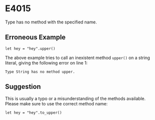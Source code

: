 # E4015

Type has no method with the specified name.

## Erroneous Example

```moonbit
let hey = "hey".upper()
```

The above example tries to call an inexistent method `upper()`
on a string literal, giving the following error on line 1:

```
Type String has no method upper.
```

## Suggestion

This is usually a typo or a misunderstanding of the methods available.
Please make sure to use the correct method name:

```moonbit
let hey = "hey".to_upper()
```
